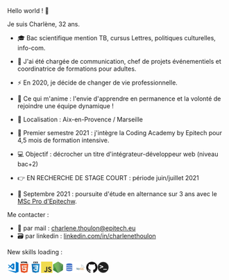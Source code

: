 Hello world ! 👋

<!--
**CharleneThln/CharleneThln** is a ✨ _special_ ✨ repository because its `README.md` (this file) appears on your GitHub profile.-->

Je suis Charlène, 32 ans. 
- 🎓 Bac scientifique mention TB, cursus Lettres, politiques culturelles, info-com.
- 🤝 J'ai été chargée de communication, chef de projets événementiels et coordinatrice de formations pour adultes.  
- ⚡ En 2020, je décide de changer de vie professionnelle.
- 🤩 Ce qui m'anime : l'envie d'apprendre en permanence et la volonté de rejoindre une équipe dynamique !
- 📍 Localisation : Aix-en-Provence / Marseille

- 🌱 Premier semestre 2021 : j'intègre la Coding Academy by Epitech pour 4,5 mois de formation intensive.
- 💻 Objectif : décrocher un titre d'intégrateur-développeur web (niveau bac+2) 
- 👉 EN RECHERCHE DE STAGE COURT : période juin/juillet 2021
- 🌄 Septembre 2021 : poursuite d'étude en alternance sur 3 ans avec le <a href='https://www.epitech.eu/msc-pro/'>MSc Pro d'Epitechw</a>.

Me contacter : 
- 📧 par mail : charlene.thoulon@epitech.eu
- 🗃️ par linkedin : <a href='https://www.linkedin.com/in/charlenethoulon/'>linkedin.com/in/charlenethoulon</a>
 

New skills loading :

<img align="left" alt="Visual Studio Code" width="26px" src="https://raw.githubusercontent.com/github/explore/80688e429a7d4ef2fca1e82350fe8e3517d3494d/topics/visual-studio-code/visual-studio-code.png" />
<img align="left" alt="HTML5" width="26px" src="https://raw.githubusercontent.com/github/explore/80688e429a7d4ef2fca1e82350fe8e3517d3494d/topics/html/html.png" />
<img align="left" alt="CSS3" width="26px" src="https://raw.githubusercontent.com/github/explore/80688e429a7d4ef2fca1e82350fe8e3517d3494d/topics/css/css.png" />
<img align="left" alt="JavaScript" width="26px" src="https://raw.githubusercontent.com/github/explore/80688e429a7d4ef2fca1e82350fe8e3517d3494d/topics/javascript/javascript.png" />
<!--<img align="left" alt="React" width="26px" src="https://raw.githubusercontent.com/github/explore/80688e429a7d4ef2fca1e82350fe8e3517d3494d/topics/react/react.png" />-->
<img align="left" alt="Node.js" width="26px" src="https://raw.githubusercontent.com/github/explore/80688e429a7d4ef2fca1e82350fe8e3517d3494d/topics/nodejs/nodejs.png" />
<img align="left" alt="SQL" width="26px" src="https://raw.githubusercontent.com/github/explore/80688e429a7d4ef2fca1e82350fe8e3517d3494d/topics/sql/sql.png" />
<img align="left" alt="MySQL" width="26px" src="https://raw.githubusercontent.com/github/explore/80688e429a7d4ef2fca1e82350fe8e3517d3494d/topics/mysql/mysql.png" />
<img align="left" alt="GitHub" width="26px" src="https://raw.githubusercontent.com/github/explore/78df643247d429f6cc873026c0622819ad797942/topics/github/github.png" />
<img align="left" alt="Terminal" width="26px" src="https://raw.githubusercontent.com/github/explore/80688e429a7d4ef2fca1e82350fe8e3517d3494d/topics/terminal/terminal.png" />


<!--[website]: https://teddyclement.com
[course]: https://github.com/TeddyEpitechMarseille/My-First-Project-with-NodeJS-JobBoard
[linkedin]: https://www.linkedin.com/in/teddy-cl%C3%A9ment-281253156/-->
